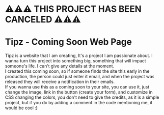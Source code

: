 # ⚠️⚠️⚠️ THIS PROJECT HAS BEEN CANCELED ⚠️⚠️⚠️
# Tipz - Coming Soon Web Page
Tipz is a website that I am creating, It's a project I am passionate about. I wanna turn this project into something big, something that will impact someone's life. I can't give any details at the moment.  
I created this coming soon, so if someone finds the site this early in the production, the person could just enter it email, and when the project was released they will receive a notification in their emails.  
If you wanna use this as a coming soon to your site, you can use it, just change the image, link in the button (create your form), and customize in CSS changing the colors, you don't need to give the credits, as it is a simple project, but if you do by adding a comment in the code mentioning me, it would be cool :)
